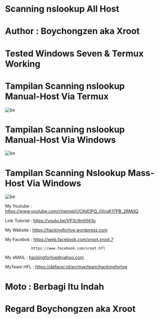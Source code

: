 # Scanning nslookup All Host

# Author : Boychongzen aka Xroot

# Tested  Windows Seven & Termux Working

# Tampilan Scanning nslookup Manual-Host Via Termux
![be](https://raw.githubusercontent.com/boychongzen18/nslookup/master/tremos.jpg)
# Tampilan Scanning nslookup Manual-Host Via Windows
![be](https://raw.githubusercontent.com/boychongzen18/nslookup/master/nslookup.jpg)
# Tampilan Scanning Nslookup Mass-Host Via Windows
![be](https://raw.githubusercontent.com/boychongzen18/nslookup/master/nslookup1.jpg)

My Youtube    : https://www.youtube.com/channel/UCKdOPQ_iIXcqK17PB_2RMdQ

Link Tutorial : https://youtu.be/VP3c9mVhh1o

My Website    : https://hackingforlive.wordpress.com

My Facebok    : https://web.facebook.com/xroot.xroot.7

                https://www.facebook.com/xroot.hfl

My eMAIL      : hackingforlive@yahoo.com

MyTeam HFL    : https://defacer.id/archive/team/hackingforlive

# Moto : Berbagi Itu Indah

# Regard Boychongzen aka Xroot
